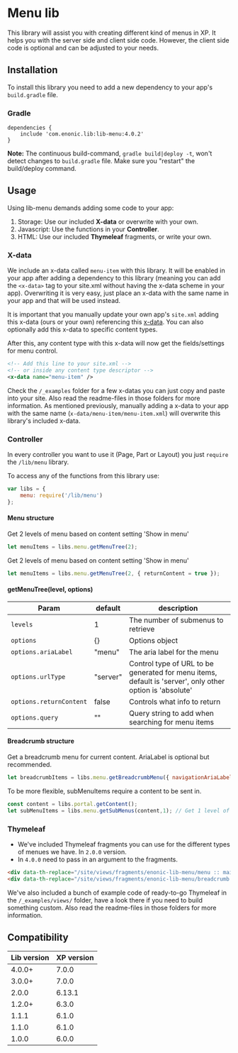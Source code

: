 # Menu lib

This library will assist you with creating different kind of menus in XP. 
It helps you with the server side and client side code. 
However, the client side code is optional and can be adjusted to your needs.

## Installation

To install this library you need to add a new dependency to your app's `build.gradle` file.

### Gradle

```
dependencies {
    include 'com.enonic.lib:lib-menu:4.0.2'
}
```

**Note:** The continuous build-command, `gradle build|deploy -t`, won't detect changes to `build.gradle` file. Make sure you "restart" the build/deploy command.

## Usage

Using lib-menu demands adding some code to your app:

1. Storage: Use our included **X-data** or overwrite with your own.
2. Javascript: Use the functions in your **Controller**.
3. HTML: Use our included **Thymeleaf** fragments, or write your own.

### X-data

We include an x-data called `menu-item` with this library. 
It will be enabled in your app after adding a dependency to this library 
(meaning you can add the `<x-data>` tag to your site.xml without having the x-data scheme in your app). Overwriting it is very easy, just place an x-data with the same name in your app and that will be used instead.

It is important that you manually update your own app's `site.xml` adding this x-data (ours or your own) referencing this [x-data](https://developer.enonic.com/docs/xp/stable/cms/x-data). 
You can also optionally add this x-data to specific content types.

After this, any content type with this x-data will now get the fields/settings for menu control.

```xml
<!-- Add this line to your site.xml -->
<!-- or inside any content type descriptor -->
<x-data name="menu-item" />
```

Check the `/_examples` folder for a few x-datas you can just copy and paste into your site. Also read the readme-files in those folders for more information. As mentioned previously, manually adding a x-data to your app with the same name (`x-data/menu-item/menu-item.xml`) will overwrite this library's included x-data.

### Controller

In every controller you want to use it (Page, Part or Layout) you just `require` the `/lib/menu` library.

To access any of the functions from this library use:

```javascript
var libs = {
    menu: require('/lib/menu')
};
```

<h4>Menu structure</h4>

Get 2 levels of menu based on content setting 'Show in menu'
```javascript
let menuItems = libs.menu.getMenuTree(2); 
```

Get 2 levels of menu based on content setting 'Show in menu'
```javascript
let menuItems = libs.menu.getMenuTree(2, { returnContent = true }); 
```

#### getMenuTree(level, options)
| Param | default | description |
| ----- | ------- | ----------- |
| `levels` | 1 | The number of submenus to retrieve |
| `options` | {} | Options object |
| `options.ariaLabel` | "menu" | The aria label for the menu |
| `options.urlType`|  "server" | Control type of URL to be generated for menu items, default is 'server', only other option is 'absolute' |
| `options.returnContent` | false | Controls what info to return 
| `options.query` | ""  | Query string to add when searching for menu items

<h4>Breadcrumb structure</h4>

Get a breadcrumb menu for current content. AriaLabel is optional but recommended.
```javascript
let breadcrumbItems = libs.menu.getBreadcrumbMenu({ navigationAriaLabel: "breadcrumbs" }); 
```

To be more flexible, subMenuItems require a content to be sent in.
```javascript
const content = libs.portal.getContent();
let subMenuItems = libs.menu.getSubMenus(content,1); // Get 1 level of submenu (from current content)
```

### Thymeleaf

* We've included Thymeleaf fragments you can use for the different types of menues we have. In `2.0.0` version.
* In `4.0.0` need to pass in an argument to the fragments.

```html
<div data-th-replace="/site/views/fragments/enonic-lib-menu/menu :: main-menu (${menu})"></div>
<div data-th-replace="/site/views/fragments/enonic-lib-menu/breadcrumb :: breadcrumb(${breadcrumbs})"></div>
```

We've also included a bunch of example code of ready-to-go Thymeleaf in the `/_examples/views/` folder, have a look there if you need to build something custom. Also read the readme-files in those folders for more information.

## Compatibility

| Lib version        | XP version |
| ------------- | ------------- |
| 4.0.0+ | 7.0.0 |
| 3.0.0+ | 7.0.0 |
| 2.0.0 | 6.13.1 |
| 1.2.0+ | 6.3.0 |
| 1.1.1 | 6.1.0 |
| 1.1.0 | 6.1.0 |
| 1.0.0 | 6.0.0 |
